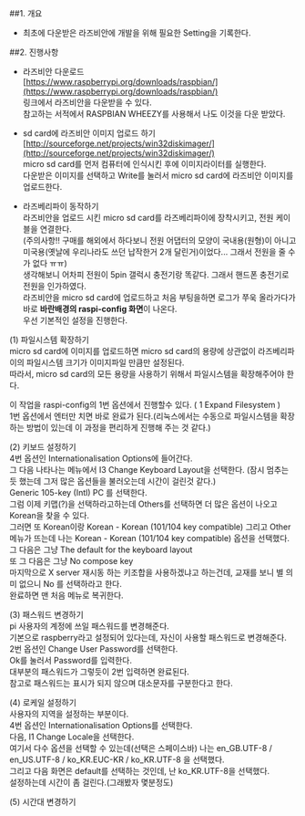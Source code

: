 ##1. 개요  
- 최초에 다운받은 라즈비안에 개발을 위해 필요한 Setting을 기록한다.  

##2. 진행사항  
- 라즈비안 다운로드  
[https://www.raspberrypi.org/downloads/raspbian/](https://www.raspberrypi.org/downloads/raspbian/)  
링크에서 라즈비안을 다운받을 수 있다.  
참고하는 서적에서 RASPBIAN WHEEZY를 사용해서 나도 이것을 다운 받았다.  

- sd card에 라즈비안 이미지 업로드 하기  
[http://sourceforge.net/projects/win32diskimager/](http://sourceforge.net/projects/win32diskimager/)  
micro sd card를 먼저 컴퓨터에 인식시킨 후에 이미지라이터를 실행한다.  
다운받은 이미지를 선택하고 Write를 눌러서 micro sd card에 라즈비안 이미지를 업로드한다.  

- 라즈베리파이 동작하기  
라즈비안을 업로드 시킨 micro sd card를 라즈베리파이에 장착시키고, 전원 케이블을 연결한다.  
(주의사항!! 구매를 해외에서 하다보니 전원 어댑터의 모양이 국내용(원형)이 아니고 미국용(옛날에 우리나라도 쓰던 납작한거 2개 달린거)이었다... 그래서 전원을 줄 수가 없다 ㅠㅠ)  
생각해보니 어차피 전원이 5pin 갤럭시 충전기랑 똑같다. 그래서 핸드폰 충전기로 전원을 인가하였다.  
라즈비안을 micro sd card에 업로드하고 처음 부팅을하면 로그가 쭈욱 올라가다가 바로 **바란배경의 raspi-config 화면**이 나온다.  
우선 기본적인 설정을 진행한다.  

(1) 파일시스템 확장하기  
micro sd card에 이미지를 업로드하면 micro sd card의 용량에 상관없이 라즈베리파이의 파일시스템 크기가 이미지파일 만큼만 설정된다.  
따라서, micro sd card의 모든 용량을 사용하기 위해서 파일시스템을 확장해주어야 한다.  

이 작업을 raspi-config의 1번 옵션에서 진행할수 있다.  ( 1 Expand Filesystem )  
1번 옵션에서 엔터만 치면 바로 완료가 된다.(리눅스에서는 수동으로 파일시스템을 확장하는 방법이 있는데 이 과정을 편리하게 진행해 주는 것 같다.)  

(2) 키보드 설정하기  
4번 옵션인 Internationalisation Options에 들어간다.  
그 다음 나타나는 메뉴에서 I3 Change Keyboard Layout을 선택한다. (잠시 멈추는 듯 했는데 그저 많은 옵션들을 불러오는데 시간이 걸린것 같다.)  
Generic 105-key (Intl) PC 를 선택한다.  
그럼 이제 키맵(?)을 선택하라고하는데 Others를 선택하면 더 많은 옵션이 나오고 Korean을 찾을 수 있다.  
그러면 또 Korean이랑 Korean - Korean (101/104 key compatible) 그리고 Other 메뉴가 뜨는데 나는 Korean - Korean (101/104 key compatible) 옵션을 선택했다.  
그 다음은 그냥 The default for the keyboard layout  
또 그 다음은 그냥 No compose key  
마지막으로 X server 재시동 하는 키조합을 사용하겠냐고 하는건데, 교재를 보니 별 의미 없으니 No 를 선택하라고 한다.  
완료하면 맨 처음 메뉴로 복귀한다.  

(3) 패스워드 변경하기  
pi 사용자의 계정에 쓰일 패스워드를 변경해준다.  
기본으로 raspberry라고 설정되어 있다는데, 자신이 사용할 패스워드로 변경해준다.  
2번 옵션인 Change User Password를 선택한다.  
Ok를 눌러서 Password를 입력한다.  
대부분의 패스워드가 그렇듯이 2번 입력하면 완료된다.  
참고로 패스워드는 표시가 되지 않으며 대소문자를 구분한다고 한다.  

(4) 로케일 설정하기  
사용자의 지역을 설정하는 부분이다.  
4번 옵션인 Internationalisation Options를 선택한다.  
다음, I1 Change Locale을 선택한다.  
여기서 다수 옵션을 선택할 수 있는데(선택은 스페이스바) 나는 en_GB.UTF-8 / en_US.UTF-8 / ko_KR.EUC-KR / ko_KR.UTF-8 을 선택했다.  
그리고 다음 화면은 default를 선택하는 것인데, 난 ko_KR.UTF-8을 선택했다.  
설정하는데 시간이 좀 걸린다.(그래봤자 몇분정도)  

(5) 시간대 변경하기  
